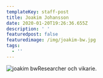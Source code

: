```yaml
---
templateKey: staff-post
title: Joakim Johansson
date: 2020-01-20T19:26:36.655Z
description: ' '
featuredpost: false
featuredimage: /img/joakim-bw.jpg
tags:
  - ''
---
```

![joakim bw](/img/joakim-bw.jpg)Researcher och vikarie.
